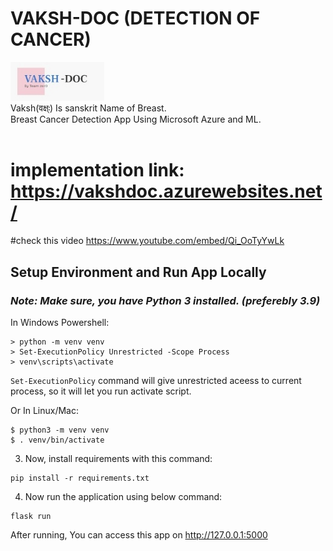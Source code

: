 # VAKSH-DOC (DETECTION OF CANCER)
<img src="static/images/lgg.jpg" width=150px;><br>
Vaksh(वक्ष्ः) Is sanskrit Name of Breast.  
Breast Cancer Detection App Using Microsoft Azure and ML. <br>
<br>

# implementation link: https://vakshdoc.azurewebsites.net/
#check this video
https://www.youtube.com/embed/Qi_OoTyYwLk


## Setup Environment and Run App Locally  

### *Note: Make sure, you have Python 3 installed. (preferebly 3.9)*  

In Windows Powershell:
```
> python -m venv venv
> Set-ExecutionPolicy Unrestricted -Scope Process
> venv\scripts\activate
```
`Set-ExecutionPolicy` command will give unrestricted aceess to current process, so it will let you run activate script.   

Or In Linux/Mac:
```
$ python3 -m venv venv
$ . venv/bin/activate
```
3. Now, install requirements with this command:
```
pip install -r requirements.txt
```
4. Now run the application using below command:
```
flask run
```
After running, You can access this app on http://127.0.0.1:5000
